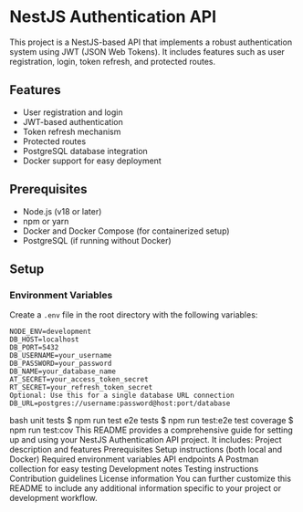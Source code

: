 # NestJS Authentication API

This project is a NestJS-based API that implements a robust authentication system using JWT (JSON Web Tokens). It includes features such as user registration, login, token refresh, and protected routes.

## Features

- User registration and login
- JWT-based authentication
- Token refresh mechanism
- Protected routes
- PostgreSQL database integration
- Docker support for easy deployment

## Prerequisites

- Node.js (v18 or later)
- npm or yarn
- Docker and Docker Compose (for containerized setup)
- PostgreSQL (if running without Docker)

## Setup

### Environment Variables

Create a `.env` file in the root directory with the following variables:

```PORT=8000
NODE_ENV=development
DB_HOST=localhost
DB_PORT=5432
DB_USERNAME=your_username
DB_PASSWORD=your_password
DB_NAME=your_database_name
AT_SECRET=your_access_token_secret
RT_SECRET=your_refresh_token_secret
Optional: Use this for a single database URL connection
DB_URL=postgres://username:password@host:port/database
```
bash
unit tests
$ npm run test
e2e tests
$ npm run test:e2e
test coverage
$ npm run test:cov
This README provides a comprehensive guide for setting up and using your NestJS Authentication API project. It includes:
Project description and features
Prerequisites
Setup instructions (both local and Docker)
Required environment variables
API endpoints
A Postman collection for easy testing
Development notes
Testing instructions
Contribution guidelines
License information
You can further customize this README to include any additional information specific to your project or development workflow.
